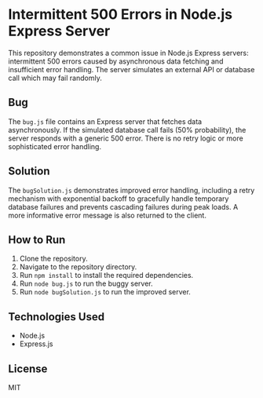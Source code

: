 # Intermittent 500 Errors in Node.js Express Server

This repository demonstrates a common issue in Node.js Express servers: intermittent 500 errors caused by asynchronous data fetching and insufficient error handling.  The server simulates an external API or database call which may fail randomly.

## Bug
The `bug.js` file contains an Express server that fetches data asynchronously.  If the simulated database call fails (50% probability), the server responds with a generic 500 error.  There is no retry logic or more sophisticated error handling.

## Solution
The `bugSolution.js` demonstrates improved error handling, including a retry mechanism with exponential backoff to gracefully handle temporary database failures and prevents cascading failures during peak loads.  A more informative error message is also returned to the client.

## How to Run
1. Clone the repository.
2. Navigate to the repository directory.
3. Run `npm install` to install the required dependencies.
4. Run `node bug.js` to run the buggy server.
5. Run `node bugSolution.js` to run the improved server.

## Technologies Used
* Node.js
* Express.js

## License
MIT